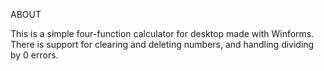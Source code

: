 ABOUT

This is a simple four-function calculator for desktop made with Winforms. There is support for clearing and deleting numbers, and handling dividing by 0 errors.
